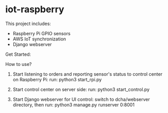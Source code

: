 # iot-raspberry
This project includes:

  - Raspberry Pi GPIO sensors
  - AWS IoT synchronization
  - Django webserver


Get Started:
  
How to use?

1) Start listening to orders and reporting sensor's status to control center on Raspberry Pi:
	run: python3 start_rpi.py

2) Start control center on server side:
	run: python3 start_control.py
	
3) Start Django webserver for UI control:
	switch to dcha/webserver directory, then
	run: python3 manage.py runserver 0:8001

